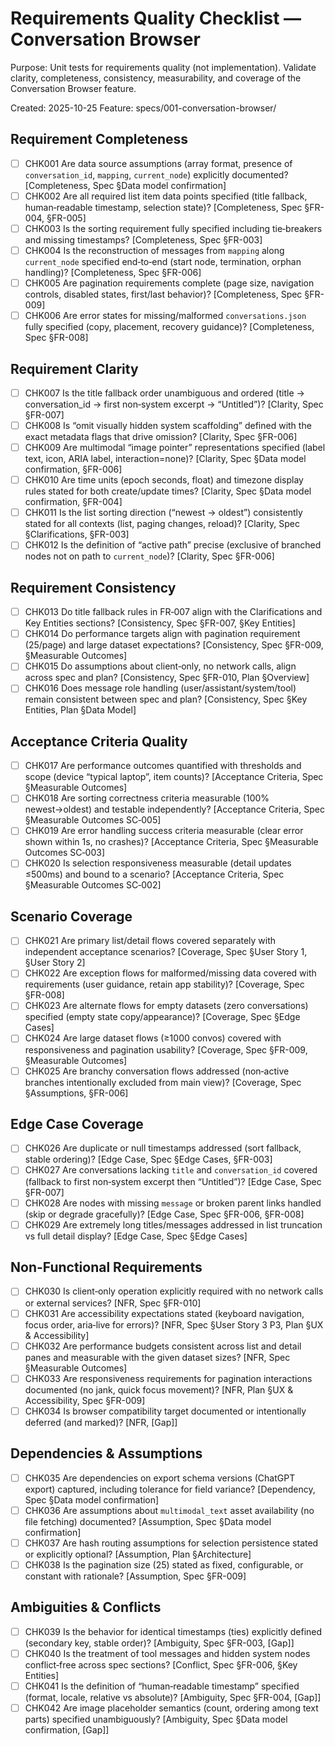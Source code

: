 # Requirements Quality Checklist — Conversation Browser

Purpose: Unit tests for requirements quality (not implementation). Validate clarity, completeness, consistency, measurability, and coverage of the Conversation Browser feature.

Created: 2025-10-25
Feature: specs/001-conversation-browser/

## Requirement Completeness

- [ ] CHK001 Are data source assumptions (array format, presence of `conversation_id`, `mapping`, `current_node`) explicitly documented? [Completeness, Spec §Data model confirmation]
- [ ] CHK002 Are all required list item data points specified (title fallback, human‑readable timestamp, selection state)? [Completeness, Spec §FR-004, §FR-005]
- [ ] CHK003 Is the sorting requirement fully specified including tie‑breakers and missing timestamps? [Completeness, Spec §FR-003]
- [ ] CHK004 Is the reconstruction of messages from `mapping` along `current_node` specified end‑to‑end (start node, termination, orphan handling)? [Completeness, Spec §FR-006]
- [ ] CHK005 Are pagination requirements complete (page size, navigation controls, disabled states, first/last behavior)? [Completeness, Spec §FR-009]
- [ ] CHK006 Are error states for missing/malformed `conversations.json` fully specified (copy, placement, recovery guidance)? [Completeness, Spec §FR-008]

## Requirement Clarity

- [ ] CHK007 Is the title fallback order unambiguous and ordered (title → conversation_id → first non‑system excerpt → “Untitled”)? [Clarity, Spec §FR-007]
- [ ] CHK008 Is “omit visually hidden system scaffolding” defined with the exact metadata flags that drive omission? [Clarity, Spec §FR-006]
- [ ] CHK009 Are multimodal “image pointer” representations specified (label text, icon, ARIA label, interaction=none)? [Clarity, Spec §Data model confirmation, §FR-006]
- [ ] CHK010 Are time units (epoch seconds, float) and timezone display rules stated for both create/update times? [Clarity, Spec §Data model confirmation, §FR-004]
- [ ] CHK011 Is the list sorting direction (“newest → oldest”) consistently stated for all contexts (list, paging changes, reload)? [Clarity, Spec §Clarifications, §FR-003]
- [ ] CHK012 Is the definition of “active path” precise (exclusive of branched nodes not on path to `current_node`)? [Clarity, Spec §FR-006]

## Requirement Consistency

- [ ] CHK013 Do title fallback rules in FR‑007 align with the Clarifications and Key Entities sections? [Consistency, Spec §FR-007, §Key Entities]
- [ ] CHK014 Do performance targets align with pagination requirement (25/page) and large dataset expectations? [Consistency, Spec §FR-009, §Measurable Outcomes]
- [ ] CHK015 Do assumptions about client‑only, no network calls, align across spec and plan? [Consistency, Spec §FR-010, Plan §Overview]
- [ ] CHK016 Does message role handling (user/assistant/system/tool) remain consistent between spec and plan? [Consistency, Spec §Key Entities, Plan §Data Model]

## Acceptance Criteria Quality

- [ ] CHK017 Are performance outcomes quantified with thresholds and scope (device “typical laptop”, item counts)? [Acceptance Criteria, Spec §Measurable Outcomes]
- [ ] CHK018 Are sorting correctness criteria measurable (100% newest→oldest) and testable independently? [Acceptance Criteria, Spec §Measurable Outcomes SC‑005]
- [ ] CHK019 Are error handling success criteria measurable (clear error shown within 1s, no crashes)? [Acceptance Criteria, Spec §Measurable Outcomes SC‑003]
- [ ] CHK020 Is selection responsiveness measurable (detail updates ≤500ms) and bound to a scenario? [Acceptance Criteria, Spec §Measurable Outcomes SC‑002]

## Scenario Coverage

- [ ] CHK021 Are primary list/detail flows covered separately with independent acceptance scenarios? [Coverage, Spec §User Story 1, §User Story 2]
- [ ] CHK022 Are exception flows for malformed/missing data covered with requirements (user guidance, retain app stability)? [Coverage, Spec §FR-008]
- [ ] CHK023 Are alternate flows for empty datasets (zero conversations) specified (empty state copy/appearance)? [Coverage, Spec §Edge Cases]
- [ ] CHK024 Are large dataset flows (≥1000 convos) covered with responsiveness and pagination usability? [Coverage, Spec §FR-009, §Measurable Outcomes]
- [ ] CHK025 Are branchy conversation flows addressed (non‑active branches intentionally excluded from main view)? [Coverage, Spec §Assumptions, §FR-006]

## Edge Case Coverage

- [ ] CHK026 Are duplicate or null timestamps addressed (sort fallback, stable ordering)? [Edge Case, Spec §Edge Cases, §FR-003]
- [ ] CHK027 Are conversations lacking `title` and `conversation_id` covered (fallback to first non‑system excerpt then “Untitled”)? [Edge Case, Spec §FR-007]
- [ ] CHK028 Are nodes with missing `message` or broken parent links handled (skip or degrade gracefully)? [Edge Case, Spec §FR-006, §FR-008]
- [ ] CHK029 Are extremely long titles/messages addressed in list truncation vs full detail display? [Edge Case, Spec §Edge Cases]

## Non-Functional Requirements

- [ ] CHK030 Is client‑only operation explicitly required with no network calls or external services? [NFR, Spec §FR-010]
- [ ] CHK031 Are accessibility expectations stated (keyboard navigation, focus order, aria‑live for errors)? [NFR, Spec §User Story 3 P3, Plan §UX & Accessibility]
- [ ] CHK032 Are performance budgets consistent across list and detail panes and measurable with the given dataset sizes? [NFR, Spec §Measurable Outcomes]
- [ ] CHK033 Are responsiveness requirements for pagination interactions documented (no jank, quick focus movement)? [NFR, Plan §UX & Accessibility, Spec §FR-009]
- [ ] CHK034 Is browser compatibility target documented or intentionally deferred (and marked)? [NFR, [Gap]]

## Dependencies & Assumptions

- [ ] CHK035 Are dependencies on export schema versions (ChatGPT export) captured, including tolerance for field variance? [Dependency, Spec §Data model confirmation]
- [ ] CHK036 Are assumptions about `multimodal_text` asset availability (no file fetching) documented? [Assumption, Spec §Data model confirmation]
- [ ] CHK037 Are hash routing assumptions for selection persistence stated or explicitly optional? [Assumption, Plan §Architecture]
- [ ] CHK038 Is the pagination size (25) stated as fixed, configurable, or constant with rationale? [Assumption, Spec §FR-009]

## Ambiguities & Conflicts

- [ ] CHK039 Is the behavior for identical timestamps (ties) explicitly defined (secondary key, stable order)? [Ambiguity, Spec §FR-003, [Gap]]
- [ ] CHK040 Is the treatment of tool messages and hidden system nodes conflict‑free across spec sections? [Conflict, Spec §FR-006, §Key Entities]
- [ ] CHK041 Is the definition of “human‑readable timestamp” specified (format, locale, relative vs absolute)? [Ambiguity, Spec §FR-004, [Gap]]
- [ ] CHK042 Are image placeholder semantics (count, ordering among text parts) specified unambiguously? [Ambiguity, Spec §Data model confirmation, [Gap]]
